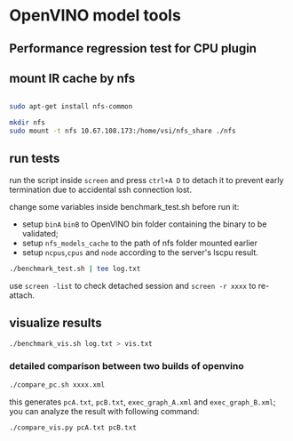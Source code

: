 # OpenVINO model tools


## Performance regression test for CPU plugin

## mount IR cache by nfs

```bash

sudo apt-get install nfs-common

mkdir nfs
sudo mount -t nfs 10.67.108.173:/home/vsi/nfs_share ./nfs

```

## run tests

run the script inside `screen` and press `ctrl+A D` to detach it to prevent early termination due to accidental ssh connection lost.

change some variables inside benchmark_test.sh before run it:

 - setup `binA` `binB` to OpenVINO bin folder containing the binary to be validated;
 - setup `nfs_models_cache` to the path of nfs folder mounted earlier
 - setup `ncpus`,`cpus` and `node` according to the server's lscpu result.

```bash
./benchmark_test.sh | tee log.txt
```

use `screen -list` to check detached session and `screen -r xxxx` to re-attach.

## visualize results

```bash
./benchmark_vis.sh log.txt > vis.txt
```

### detailed comparison between two builds of openvino

```bash
./compare_pc.sh xxxx.xml
```
this generates `pcA.txt`, `pcB.txt`, `exec_graph_A.xml` and `exec_graph_B.xml`; you can analyze the result with following command:

```bash
./compare_vis.py pcA.txt pcB.txt
```

